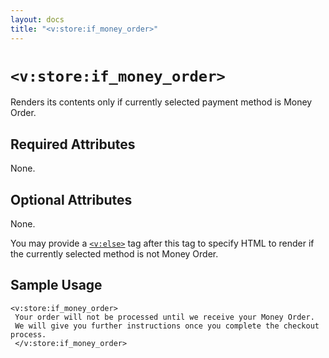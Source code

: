 ```yaml
---
layout: docs
title: "<v:store:if_money_order>"
---
```


# `<v:store:if_money_order>`

Renders its contents only if currently selected payment method is Money
Order.

## Required Attributes

None.

## Optional Attributes

None.

You may provide a [`<v:else>`](/v_else/) tag after this tag to specify
HTML to render if the currently selected method is not Money Order.

## Sample Usage

    <v:store:if_money_order>
     Your order will not be processed until we receive your Money Order.  
     We will give you further instructions once you complete the checkout process.
     </v:store:if_money_order>
